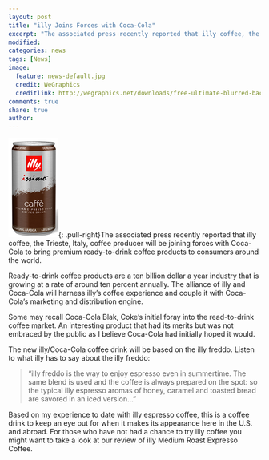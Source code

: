 ```yaml
---
layout: post
title: "illy Joins Forces with Coca-Cola"
excerpt: "The associated press recently reported that illy coffee, the Trieste, Italy, coffee producer will be joining forces with Coca-Cola to bring premium ready-to-drink coffee products to consumers around the world."
modified: 
categories: news
tags: [News]
image:
  feature: news-default.jpg
  credit: WeGraphics
  creditlink: http://wegraphics.net/downloads/free-ultimate-blurred-background-pack/
comments: true
share: true
author: 
---
```

![Illy Coke Product](/images/illy-coke.png){: .pull-right}The associated press recently reported that illy coffee, the Trieste, Italy, coffee producer will be joining forces with Coca-Cola to bring premium ready-to-drink coffee products to consumers around the world.

Ready-to-drink coffee products are a ten billion dollar a year industry that is growing at a rate of around ten percent annually.    The alliance of illy and Coca-Cola will harness illy’s coffee experience and couple it with Coca-Cola’s marketing and distribution engine.

Some may recall Coca-Cola Blak, Coke’s initial foray into the read-to-drink coffee market.  An interesting product that had its merits but was not embraced by the public as I believe Coca-Cola had initially hoped it would.

The new illy/Coca-Cola coffee drink will be based on the illy freddo.  Listen to what illy has to say about the illy freddo:

> “illy freddo is the way to enjoy espresso even in summertime. The same blend is used and the coffee is always prepared on the spot: so the typical illy espresso aromas of honey, caramel and toasted bread are savored in an iced version…”

Based on my experience to date with illy espresso coffee, this is a coffee drink to keep an eye out for when it makes its appearance here in the U.S. and abroad.  For those who have not had a chance to try illy coffee you might want to take a look at our review of illy Medium Roast Expresso Coffee.